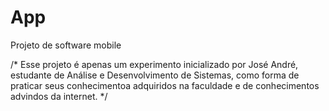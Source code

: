 # App
Projeto de software mobile

/* Esse projeto é apenas um experimento inicializado por José André, estudante de Análise e Desenvolvimento de Sistemas, como forma de praticar seus conhecimentoa adquiridos na faculdade e de conhecimentos advindos da internet. */
